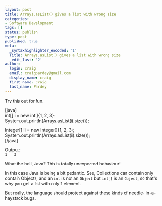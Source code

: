 ```yaml
---
layout: post
title: Arrays.asList() gives a list with wrong size
categories:
- Software Development
tags: []
status: publish
type: post
published: true
meta:
  _syntaxhighlighter_encoded: '1'
  Title: Arrays.asList() gives a list with wrong size
  _edit_last: '2'
author:
  login: craig
  email: craigpardey@gmail.com
  display_name: craig
  first_name: Craig
  last_name: Pardey
---
```


Try this out for fun.

[java]  
int[] i = new int[]{1, 2, 3};  
System.out.println(Arrays.asList(i).size());

Integer[] ii = new Integer[]{1, 2, 3};  
System.out.println(Arrays.asList(ii).size());  
[/java]

Output:  
`1  
3`

What the hell, Java? This is totally unexpected behaviour!

In this case Java is being a bit pedantic. See, Collections can contain only
contain Objects, and an `int` is not an `Object` but `int[]` is an `Object`,
so that's why you get a list with only 1 element.

But really, the language should protect against these kinds of needle-
in-a-haystack bugs.

